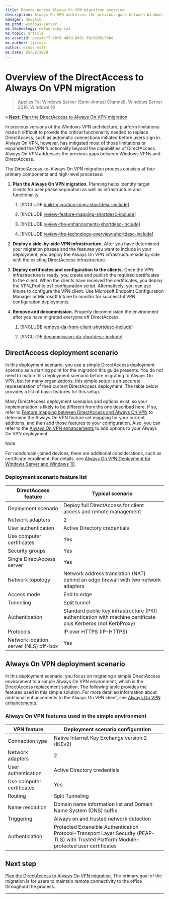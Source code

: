 ```yaml
---
title: Remote Access Always On VPN migration overview
description: Always On VPN addresses the previous gaps between Windows VPNs and DirectAccess, and how to migrate from DirectAccess to Always On VPN.
manager: dougkim
ms.prod: windows-server
ms.technology: networking-ras
ms.topic: article
ms.assetid: eeca4cf7-90f0-485d-843c-76c5885c54b0
ms.author: lizross
author: eross-msft
ms.date: 05/29/2018
---
```


# Overview of the DirectAccess to Always On VPN migration 

>Applies To: Windows Server (Semi-Annual Channel), Windows Server 2016, Windows 10

&#187; [**Next:** Plan the DirectAccess to Always On VPN migration](da-always-on-migration-planning.md)

In previous versions of the Windows VPN architecture, platform limitations made it difficult to provide the critical functionality needed to replace DirectAccess, such as automatic connections initiated before users sign in. Always On VPN, however, has mitigated most of those limitations or expanded the VPN functionality beyond the capabilities of DirectAccess. Always On VPN addresses the previous gaps between Windows VPNs and DirectAccess.

The DirectAccess–to–Always On VPN migration process consists of four primary components and high-level processes:


1.  **Plan the Always On VPN migration.** Planning helps identify target clients for user phase separation as well as infrastructure and functionality.

    1.  [!INCLUDE [build-migration-rings-shortdesc-include](../includes/build-migration-rings-shortdesc-include.md)]

    2.  [!INCLUDE [review-feature-mapping-shortdesc-include](../includes/review-feature-mapping-shortdesc-include.md)] 

    3.  [!INCLUDE [review-the-enhancements-shortdesc-include](../includes/review-the-enhancements-shortdesc-include.md)] 

    4.  [!INCLUDE [review-the-technology-overview-shortdesc-include](../includes/review-the-technology-overview-shortdesc-include.md)]

2.  **Deploy a side-by-side VPN infrastructure.** After you have determined your migration phases and the features you want to include in your deployment, you deploy the Always On VPN infrastructure side by side with the existing DirectAccess infrastructure.  

3.  **Deploy certificates and configuration to the clients.**  Once the VPN infrastructure is ready, you create and publish the required certificates to the client. When the clients have received the certificates, you deploy the VPN_Profile.ps1 configuration script. Alternatively, you can use Intune to configure the VPN client. Use Microsoft Endpoint Configuration Manager or Microsoft Intune to monitor for successful VPN configuration deployments.

4.  **Remove and decommission.** Properly decommission the environment after you have migrated everyone off DirectAccess.

    1.  [!INCLUDE [remove-da-from-client-shortdesc-include](../includes/remove-da-from-client-shortdesc-include.md)]

    2.  [!INCLUDE [decommission-da-shortdesc-include](../includes/decommission-da-shortdesc-include.md)]


## DirectAccess deployment scenario

In this deployment scenario, you use a simple DirectAccess deployment scenario as a starting point for the migration this guide presents. You do not need to match this deployment scenario before migrating to Always On VPN, but for many organizations, this simple setup is an accurate representation of their current DirectAccess deployment. The table below provides a list of basic features for this setup.

Many DirectAccess deployment scenarios and options exist, so your implementation is likely to be different from the one described here. If so, refer to [Feature mapping between DirectAccess and Always On VPN](../vpn/vpn-map-da.md) to determine the Always On VPN feature set mapping for your current additions, and then add those features to your configuration. Also, you can refer to the [Always On VPN enhancements](../vpn/always-on-vpn/always-on-vpn-enhancements.md) to add options to your Always On VPN deployment.

>[!NOTE] 
>For nondomain-joined devices, there are additional considerations, such as certificate enrollment. For details, see [Always On VPN Deployment for Windows Server and Windows 10](../vpn/always-on-vpn/deploy/always-on-vpn-deploy.md).

### Deployment scenario feature list

| DirectAccess feature | Typical scenario |
|-----|----|
| Deployment scenario                   | Deploy full DirectAccess for client access and remote management                                               |
| Network adapters                      | 2                                                                                                              |
| User authentication                   | Active Directory credentials                                                                                   |
| Use computer certificates             | Yes                                                                                                            |
| Security groups                       | Yes                                                                                                            |
| Single DirectAccess server            | Yes                                                                                                            |
| Network topology                      | Network address translation (NAT) behind an edge firewall with two network adapters                            |
| Access mode                           | End to edge                                                                                                    |
| Tunneling                             | Split tunnel                                                                                                   |
| Authentication                        | Standard public key infrastructure (PKI) authentication with machine certificate plus Kerberos (not KerbProxy) |
| Protocols                             | IP over HTTPS (IP-HTTPS)                                                                                       |
| Network location server (NLS) off-box | Yes                                                                                                            |

## Always On VPN deployment scenario

In this deployment scenario, you focus on migrating a simple DirectAccess environment to a simple Always On VPN environment, which is the DirectAccess replacement solution. The following table provides the features used in this simple solution. For more detailed information about additional enhancements to the Always On VPN client, see [Always On VPN enhancements](../vpn/always-on-vpn/always-on-vpn-enhancements.md).

### Always On VPN features used in the simple environment

| VPN feature | Deployment scenario configuration |
|-----|-----|
| Connection type | Native Internet Key Exchange version 2 (IKEv2) |
| Network adapters   | 2        |
| User authentication  | Active Directory credentials            |
| Use computer certificates        | Yes                          |
| Routing | Split Tunneling |
| Name resolution | Domain name information list and Domain Name System (DNS) suffix |
| Triggering | Always on and trusted network detection |
| Authentication  | Protected Extensible Authentication Protocol-Transport Layer Security (PEAP-TLS) with Trusted Platform Module–protected user certificates |

## Next step

[Plan the DirectAccess to Always On VPN migration](da-always-on-migration-planning.md). The primary goal of the migration is for users to maintain remote connectivity to the office throughout the process.

---